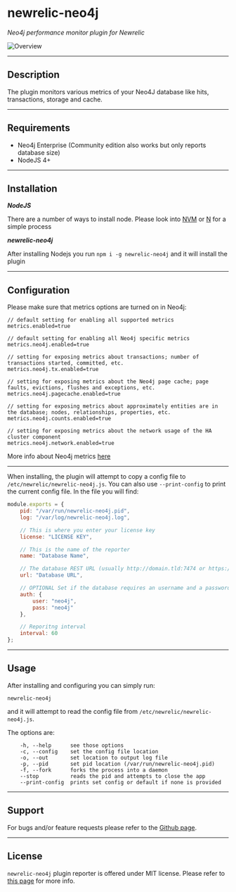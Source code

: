 # newrelic-neo4j

_Neo4j performance monitor plugin for Newrelic_

![Overview](https://cloud.githubusercontent.com/assets/962643/14102149/811abb98-f5a1-11e5-83f9-9530ac764b36.png)
____

## Description

The plugin monitors various metrics of your Neo4J database
like hits, transactions, storage and cache.

___

## Requirements

- Neo4j Enterprise (Community edition also works but only reports database size)
- NodeJS 4+

___

## Installation

***NodeJS***

There are a number of ways to install node.
Please look into [NVM](https://github.com/creationix/nvm#installation) or [N](https://github.com/tj/n#installation) for a simple process

***newrelic-neo4j***

After installing Nodejs you run `npm i -g newrelic-neo4j` and it will install the plugin

___

## Configuration

Please make sure that metrics options are turned on in Neo4j:
```
// default setting for enabling all supported metrics
metrics.enabled=true

// default setting for enabling all Neo4j specific metrics
metrics.neo4j.enabled=true

// setting for exposing metrics about transactions; number of transactions started, committed, etc.
metrics.neo4j.tx.enabled=true

// setting for exposing metrics about the Neo4j page cache; page faults, evictions, flushes and exceptions, etc.
metrics.neo4j.pagecache.enabled=true

// setting for exposing metrics about approximately entities are in the database; nodes, relationships, properties, etc.
metrics.neo4j.counts.enabled=true

// setting for exposing metrics about the network usage of the HA cluster component
metrics.neo4j.network.enabled=true
```
More info about Neo4j metrics [here](http://neo4j.com/docs/2.3.0/metrics-extension.html)

___

When installing, the plugin will attempt to copy a config file to `/etc/newrelic/newrelic-neo4j.js`. You can also use `--print-config` to print the current config file.
In the file you will find:
```javascript
module.exports = {
    pid: "/var/run/newrelic-neo4j.pid",
    log: "/var/log/newrelic-neo4j.log",

    // This is where you enter your license key
    license: "LICENSE KEY",

    // This is the name of the reporter
    name: "Database Name",

    // The database REST URL (usually http://domain.tld:7474 or https://domain.tld:7473)
    url: "Database URL",

    // OPTIONAL Set if the database requires an username and a password
    auth: {
        user: "neo4j",
        pass: "neo4j"
    },

    // Reporitng interval
    interval: 60
};
```

___

## Usage

After installing and configuring you can simply run:
```
newrelic-neo4j
```
and it will attempt to read the config file from `/etc/newrelic/newrelic-neo4j.js`.

The options are:
```
    -h, --help      see those options
    -c, --config    set the config file location
    -o, --out       set location to output log file
    -p, --pid       set pid location (/var/run/newrelic-neo4j.pid)
    -f, --fork      forks the process into a daemon
    --stop          reads the pid and attempts to close the app
    --print-config  prints set config or default if none is provided
```

___

## Support

For bugs and/or feature requests please refer to the [Github page](https://github.com/stefangab95/newrelic-neo4j).

___

## License

`newrelic-neo4j` plugin reporter is offered under MIT license. Please refer to [this page](https://github.com/stefangab95/newrelic-neo4j/blob/master/LICENSE) for more info.
